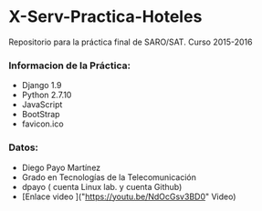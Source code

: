 # X-Serv-Practica-Hoteles
Repositorio para la práctica final de SARO/SAT. Curso 2015-2016

### Informacion de la Práctica:
* Django 1.9
* Python 2.7.10
* JavaScript
* BootStrap
* favicon.ico

### Datos:
* Diego Payo Martínez
* Grado en Tecnologías de la Telecomunicación
* dpayo ( cuenta Linux lab. y cuenta Github)
* [Enlace video ]("https://youtu.be/NdOcGsv3BD0" Video)
